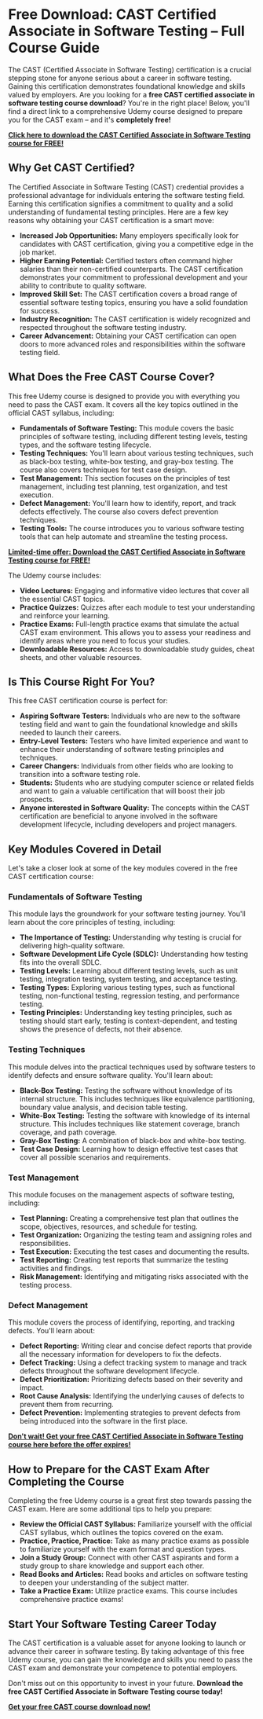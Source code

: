 # Free Download: CAST Certified Associate in Software Testing – Full Course Guide

The CAST (Certified Associate in Software Testing) certification is a crucial stepping stone for anyone serious about a career in software testing. Gaining this certification demonstrates foundational knowledge and skills valued by employers. Are you looking for a **free CAST certified associate in software testing course download**? You're in the right place! Below, you'll find a direct link to a comprehensive Udemy course designed to prepare you for the CAST exam – and it's **completely free!**

[**Click here to download the CAST Certified Associate in Software Testing course for FREE!**](https://udemywork.com/cast-certified-associate-in-software-testing)

## Why Get CAST Certified?

The Certified Associate in Software Testing (CAST) credential provides a professional advantage for individuals entering the software testing field. Earning this certification signifies a commitment to quality and a solid understanding of fundamental testing principles. Here are a few key reasons why obtaining your CAST certification is a smart move:

*   **Increased Job Opportunities:** Many employers specifically look for candidates with CAST certification, giving you a competitive edge in the job market.
*   **Higher Earning Potential:** Certified testers often command higher salaries than their non-certified counterparts. The CAST certification demonstrates your commitment to professional development and your ability to contribute to quality software.
*   **Improved Skill Set:** The CAST certification covers a broad range of essential software testing topics, ensuring you have a solid foundation for success.
*   **Industry Recognition:** The CAST certification is widely recognized and respected throughout the software testing industry.
*   **Career Advancement:** Obtaining your CAST certification can open doors to more advanced roles and responsibilities within the software testing field.

## What Does the Free CAST Course Cover?

This free Udemy course is designed to provide you with everything you need to pass the CAST exam. It covers all the key topics outlined in the official CAST syllabus, including:

*   **Fundamentals of Software Testing:** This module covers the basic principles of software testing, including different testing levels, testing types, and the software testing lifecycle.
*   **Testing Techniques:** You'll learn about various testing techniques, such as black-box testing, white-box testing, and gray-box testing. The course also covers techniques for test case design.
*   **Test Management:** This section focuses on the principles of test management, including test planning, test organization, and test execution.
*   **Defect Management:** You'll learn how to identify, report, and track defects effectively. The course also covers defect prevention techniques.
*   **Testing Tools:** The course introduces you to various software testing tools that can help automate and streamline the testing process.

[**Limited-time offer: Download the CAST Certified Associate in Software Testing course for FREE!**](https://udemywork.com/cast-certified-associate-in-software-testing)

The Udemy course includes:

*   **Video Lectures:** Engaging and informative video lectures that cover all the essential CAST topics.
*   **Practice Quizzes:** Quizzes after each module to test your understanding and reinforce your learning.
*   **Practice Exams:** Full-length practice exams that simulate the actual CAST exam environment. This allows you to assess your readiness and identify areas where you need to focus your studies.
*   **Downloadable Resources:** Access to downloadable study guides, cheat sheets, and other valuable resources.

## Is This Course Right For You?

This free CAST certification course is perfect for:

*   **Aspiring Software Testers:** Individuals who are new to the software testing field and want to gain the foundational knowledge and skills needed to launch their careers.
*   **Entry-Level Testers:** Testers who have limited experience and want to enhance their understanding of software testing principles and techniques.
*   **Career Changers:** Individuals from other fields who are looking to transition into a software testing role.
*   **Students:** Students who are studying computer science or related fields and want to gain a valuable certification that will boost their job prospects.
*   **Anyone interested in Software Quality:** The concepts within the CAST certification are beneficial to anyone involved in the software development lifecycle, including developers and project managers.

## Key Modules Covered in Detail

Let's take a closer look at some of the key modules covered in the free CAST certification course:

### Fundamentals of Software Testing

This module lays the groundwork for your software testing journey. You'll learn about the core principles of testing, including:

*   **The Importance of Testing:** Understanding why testing is crucial for delivering high-quality software.
*   **Software Development Life Cycle (SDLC):** Understanding how testing fits into the overall SDLC.
*   **Testing Levels:** Learning about different testing levels, such as unit testing, integration testing, system testing, and acceptance testing.
*   **Testing Types:** Exploring various testing types, such as functional testing, non-functional testing, regression testing, and performance testing.
*   **Testing Principles:** Understanding key testing principles, such as testing should start early, testing is context-dependent, and testing shows the presence of defects, not their absence.

### Testing Techniques

This module delves into the practical techniques used by software testers to identify defects and ensure software quality. You'll learn about:

*   **Black-Box Testing:** Testing the software without knowledge of its internal structure. This includes techniques like equivalence partitioning, boundary value analysis, and decision table testing.
*   **White-Box Testing:** Testing the software with knowledge of its internal structure. This includes techniques like statement coverage, branch coverage, and path coverage.
*   **Gray-Box Testing:** A combination of black-box and white-box testing.
*   **Test Case Design:** Learning how to design effective test cases that cover all possible scenarios and requirements.

### Test Management

This module focuses on the management aspects of software testing, including:

*   **Test Planning:** Creating a comprehensive test plan that outlines the scope, objectives, resources, and schedule for testing.
*   **Test Organization:** Organizing the testing team and assigning roles and responsibilities.
*   **Test Execution:** Executing the test cases and documenting the results.
*   **Test Reporting:** Creating test reports that summarize the testing activities and findings.
*   **Risk Management:** Identifying and mitigating risks associated with the testing process.

### Defect Management

This module covers the process of identifying, reporting, and tracking defects. You'll learn about:

*   **Defect Reporting:** Writing clear and concise defect reports that provide all the necessary information for developers to fix the defects.
*   **Defect Tracking:** Using a defect tracking system to manage and track defects throughout the software development lifecycle.
*   **Defect Prioritization:** Prioritizing defects based on their severity and impact.
*   **Root Cause Analysis:** Identifying the underlying causes of defects to prevent them from recurring.
*   **Defect Prevention:** Implementing strategies to prevent defects from being introduced into the software in the first place.

[**Don't wait! Get your free CAST Certified Associate in Software Testing course here before the offer expires!**](https://udemywork.com/cast-certified-associate-in-software-testing)

## How to Prepare for the CAST Exam After Completing the Course

Completing the free Udemy course is a great first step towards passing the CAST exam. Here are some additional tips to help you prepare:

*   **Review the Official CAST Syllabus:** Familiarize yourself with the official CAST syllabus, which outlines the topics covered on the exam.
*   **Practice, Practice, Practice:** Take as many practice exams as possible to familiarize yourself with the exam format and question types.
*   **Join a Study Group:** Connect with other CAST aspirants and form a study group to share knowledge and support each other.
*   **Read Books and Articles:** Read books and articles on software testing to deepen your understanding of the subject matter.
*   **Take a Practice Exam:** Utilize practice exams. This course includes comprehensive practice exams!

## Start Your Software Testing Career Today

The CAST certification is a valuable asset for anyone looking to launch or advance their career in software testing. By taking advantage of this free Udemy course, you can gain the knowledge and skills you need to pass the CAST exam and demonstrate your competence to potential employers.

Don't miss out on this opportunity to invest in your future. **Download the free CAST Certified Associate in Software Testing course today!**

[**Get your free CAST course download now!**](https://udemywork.com/cast-certified-associate-in-software-testing)
